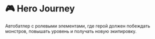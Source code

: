 # 🎮 Hero Journey

Автобатлер с ролевыми элементами, где герой должен побеждать монстров, повышать уровень и получать новую экипировку.
